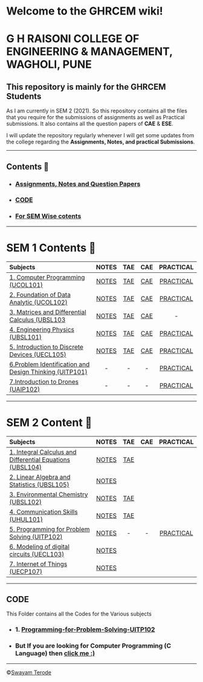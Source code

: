 # Welcome to the GHRCEM wiki!
# G H RAISONI COLLEGE OF ENGINEERING & MANAGEMENT, WAGHOLI, PUNE

## This repository is mainly for the GHRCEM Students

As I am currently in SEM 2 (2021). So this repository contains all the files that you require for the submissions of assignments as well as Practical submissions.
It also contains all the question papers of **CAE** & **ESE**.

I will update the repository regularly whenever I will get some updates from the college regarding the **Assignments, Notes, and practical Submissions**.

---

## Contents 🔖

- ###  [Assignments, Notes and Question Papers](https://github.com/swayamterode/GHRCEM/tree/main/Assignments%2C%20Notes%20and%20Question%20Papers/SEM%201)

- ### [CODE](https://github.com/swayamterode/GHRCEM/tree/main/Code)

- ###  [For SEM Wise cotents](https://github.com/swayamterode/GHRCEM/tree/main/Assignments%2C%20Notes%20and%20Question%20Papers)

---

# SEM 1 Contents 🚀
|Subjects| NOTES | TAE   | CAE   | PRACTICAL |
| :---   | :---: | :---: | :---: | :---:     |
| [1. Computer Programming (UCOL101)](https://github.com/swayamterode/GHRCEM/tree/main/Assignments%2C%20Notes%20and%20Question%20Papers/SEM%201/1.%20Computer%20Programming%20(UCOL101)) | [NOTES](https://github.com/swayamterode/GHRCEM/tree/main/Assignments%2C%20Notes%20and%20Question%20Papers/SEM%201/1.%20Computer%20Programming%20(UCOL101)/1.%20Computer%20Programming%20Theory%20Notes) | [TAE](https://github.com/swayamterode/GHRCEM/tree/main/Assignments%2C%20Notes%20and%20Question%20Papers/SEM%201/1.%20Computer%20Programming%20(UCOL101)/2.%20TAE) |[CAE](https://github.com/swayamterode/GHRCEM/tree/main/Assignments%2C%20Notes%20and%20Question%20Papers/SEM%201/1.%20Computer%20Programming%20(UCOL101)/3.%20CAE) | [PRACTICAL](https://github.com/swayamterode/GHRCEM/tree/main/Assignments%2C%20Notes%20and%20Question%20Papers/SEM%201/1.%20Computer%20Programming%20(UCOL101)/Practical)
| [2. Foundation of Data Analytic (UCOL102)](https://github.com/swayamterode/GHRCEM/tree/main/Assignments%2C%20Notes%20and%20Question%20Papers/SEM%201/2.%20Foundation%20of%20Data%20Analytic%20(UCOL102))|[NOTES](https://github.com/swayamterode/GHRCEM/tree/main/Assignments%2C%20Notes%20and%20Question%20Papers/SEM%201/2.%20Foundation%20of%20Data%20Analytic%20(UCOL102)/2.%20NOTES) | [TAE](https://github.com/swayamterode/GHRCEM/tree/main/Assignments%2C%20Notes%20and%20Question%20Papers/SEM%201/2.%20Foundation%20of%20Data%20Analytic%20(UCOL102)/4.TAE) | [CAE](https://github.com/swayamterode/GHRCEM/tree/main/Assignments%2C%20Notes%20and%20Question%20Papers/SEM%201/2.%20Foundation%20of%20Data%20Analytic%20(UCOL102)/5.%20CAE/1.%20CAE%20Question%20Papers) | [PRACTICAL](https://github.com/swayamterode/GHRCEM/tree/main/Assignments%2C%20Notes%20and%20Question%20Papers/SEM%201/2.%20Foundation%20of%20Data%20Analytic%20(UCOL102)/6.Practical)
| [3. Matrices and Differential Calculus (UBSL103](https://github.com/swayamterode/GHRCEM/tree/main/Assignments%2C%20Notes%20and%20Question%20Papers/SEM%201/3.%20Matrices%20and%20Differential%20Calculus%20(UBSL103)) | [NOTES](https://github.com/swayamterode/GHRCEM/tree/main/Assignments%2C%20Notes%20and%20Question%20Papers/SEM%201/3.%20Matrices%20and%20Differential%20Calculus%20(UBSL103)/NOTES) |[TAE](https://github.com/swayamterode/GHRCEM/tree/main/Assignments%2C%20Notes%20and%20Question%20Papers/SEM%201/3.%20Matrices%20and%20Differential%20Calculus%20(UBSL103)/TAE)| [CAE](https://github.com/swayamterode/GHRCEM/tree/main/Assignments%2C%20Notes%20and%20Question%20Papers/SEM%201/3.%20Matrices%20and%20Differential%20Calculus%20(UBSL103)/CAE)| -
| [4. Engineering Physics (UBSL101)](https://github.com/swayamterode/GHRCEM/tree/main/Assignments%2C%20Notes%20and%20Question%20Papers/SEM%201/4.%20Engineering%20Physics%20(UBSL101)) |[NOTES](https://github.com/swayamterode/GHRCEM/tree/main/Assignments%2C%20Notes%20and%20Question%20Papers/SEM%201/4.%20Engineering%20Physics%20(UBSL101)/1.%20NOTES)| [TAE](https://github.com/swayamterode/GHRCEM/tree/main/Assignments%2C%20Notes%20and%20Question%20Papers/SEM%201/4.%20Engineering%20Physics%20(UBSL101)/3.%20TAE)|[CAE](https://github.com/swayamterode/GHRCEM/tree/main/Assignments%2C%20Notes%20and%20Question%20Papers/SEM%201/4.%20Engineering%20Physics%20(UBSL101)/2.%20CAE)|[PRACTICAL](https://github.com/swayamterode/GHRCEM/tree/main/Assignments%2C%20Notes%20and%20Question%20Papers/SEM%201/4.%20Engineering%20Physics%20(UBSL101)/5.%20Physics%20Practical)
| [5. Introduction to Discrete Devices (UECL105)](https://github.com/swayamterode/GHRCEM/tree/main/Assignments%2C%20Notes%20and%20Question%20Papers/SEM%201/5.%20Introduction%20to%20Discrete%20Devices%20(UECL105)) |[NOTES](https://github.com/swayamterode/GHRCEM/tree/main/Assignments%2C%20Notes%20and%20Question%20Papers/SEM%201/5.%20Introduction%20to%20Discrete%20Devices%20(UECL105)/1.%20NOTES)|[TAE](https://github.com/swayamterode/GHRCEM/tree/main/Assignments%2C%20Notes%20and%20Question%20Papers/SEM%201/5.%20Introduction%20to%20Discrete%20Devices%20(UECL105)/2.%20TAE)|[CAE](https://github.com/swayamterode/GHRCEM/tree/main/Assignments%2C%20Notes%20and%20Question%20Papers/SEM%201/5.%20Introduction%20to%20Discrete%20Devices%20(UECL105)/3.%20CAE)| [PRACTICAL](https://github.com/swayamterode/GHRCEM/tree/main/Assignments%2C%20Notes%20and%20Question%20Papers/SEM%201/5.%20Introduction%20to%20Discrete%20Devices%20(UECL105)/4.%20Practical%20IDDC)
| [6.Problem Identification and Design Thinking (UITP101)](https://github.com/swayamterode/GHRCEM/tree/main/Assignments%2C%20Notes%20and%20Question%20Papers/SEM%201/6.Problem%20Identification%20and%20Design%20Thinking%20(UITP101)) | -| -|-|[PRACTICAL](https://github.com/swayamterode/GHRCEM/tree/main/Assignments%2C%20Notes%20and%20Question%20Papers/SEM%201/6.Problem%20Identification%20and%20Design%20Thinking%20(UITP101))
| [7.Introduction to Drones (UAIP102)](https://github.com/swayamterode/GHRCEM/tree/main/Assignments%2C%20Notes%20and%20Question%20Papers/SEM%201/7.Introduction%20to%20Drones%20(UAIP102)) | -| -|-|[PRACTICAL](https://github.com/swayamterode/GHRCEM/tree/main/Assignments%2C%20Notes%20and%20Question%20Papers/SEM%201/7.Introduction%20to%20Drones%20(UAIP102))
---
# SEM 2 Content 🚀
|Subjects| NOTES | TAE   | CAE   | PRACTICAL |
| :---   | :---: | :---: | :---: | :---:     |
|[1. Integral Calculus and Differential Equations (UBSL104)](https://github.com/swayamterode/GHRCEM/tree/main/Assignments%2C%20Notes%20and%20Question%20Papers/SEM%202/1.%20Integral%20Calculus%20and%20Differential%20Equations%20(UBSL104))|[NOTES](https://github.com/swayamterode/GHRCEM/tree/main/Assignments%2C%20Notes%20and%20Question%20Papers/SEM%202/2.%20Linear%20Algebra%20and%20Statistics%20(UBSL105)/NOTES)|[TAE](https://github.com/swayamterode/GHRCEM/tree/main/Assignments%2C%20Notes%20and%20Question%20Papers/SEM%202/1.%20Integral%20Calculus%20and%20Differential%20Equations%20(UBSL104)/TAE)
|[2. Linear Algebra and Statistics (UBSL105)](https://github.com/swayamterode/GHRCEM/tree/main/Assignments%2C%20Notes%20and%20Question%20Papers/SEM%202/2.%20Linear%20Algebra%20and%20Statistics%20(UBSL105)/NOTES)|[NOTES](https://github.com/swayamterode/GHRCEM/tree/main/Assignments%2C%20Notes%20and%20Question%20Papers/SEM%202/2.%20Linear%20Algebra%20and%20Statistics%20(UBSL105)/NOTES)|
|[3. Environmental Chemistry (UBSL102)](https://github.com/swayamterode/GHRCEM/tree/main/Assignments%2C%20Notes%20and%20Question%20Papers/SEM%202/3.%20Environmental%20Chemistry%20(UBSL102))| [NOTES](https://github.com/swayamterode/GHRCEM/tree/main/Assignments%2C%20Notes%20and%20Question%20Papers/SEM%202/3.%20Environmental%20Chemistry%20(UBSL102)/NOTES)| [TAE](https://github.com/swayamterode/GHRCEM/tree/main/Assignments%2C%20Notes%20and%20Question%20Papers/SEM%202/3.%20Environmental%20Chemistry%20(UBSL102)/TAE)|
|[4. Communication Skills (UHUL101)](https://github.com/swayamterode/GHRCEM/tree/main/Assignments%2C%20Notes%20and%20Question%20Papers/SEM%202/4.%20Communication%20Skills%20(UHUL101))| [NOTES](https://github.com/swayamterode/GHRCEM/tree/main/Assignments%2C%20Notes%20and%20Question%20Papers/SEM%202/4.%20Communication%20Skills%20(UHUL101)/NOTES)|[TAE](https://github.com/swayamterode/GHRCEM/tree/main/Assignments%2C%20Notes%20and%20Question%20Papers/SEM%202/4.%20Communication%20Skills%20(UHUL101)/TAE)|
|[5. Programming for Problem Solving (UITP102)](https://github.com/swayamterode/GHRCEM/tree/main/Assignments%2C%20Notes%20and%20Question%20Papers/SEM%202/5.%20Programming%20for%20Problem%20Solving%20(UITP102))|[NOTES](https://github.com/swayamterode/GHRCEM/tree/main/Assignments%2C%20Notes%20and%20Question%20Papers/SEM%202/5.%20Programming%20for%20Problem%20Solving%20(UITP102)/NOTES)|-|-|[PRACTICAL](https://github.com/swayamterode/GHRCEM/tree/main/Assignments%2C%20Notes%20and%20Question%20Papers/SEM%202/5.%20Programming%20for%20Problem%20Solving%20(UITP102)/ASSIGNMENTS)|
|[6. Modeling of digital circuits (UECL103)](https://github.com/swayamterode/GHRCEM/tree/main/Assignments%2C%20Notes%20and%20Question%20Papers/SEM%202/6.%20Modeling%20of%20digital%20circuits%20(UECL103))|[NOTES](https://github.com/swayamterode/GHRCEM/tree/main/Assignments%2C%20Notes%20and%20Question%20Papers/SEM%202/6.%20Modeling%20of%20digital%20circuits%20(UECL103)/NOTES)|
|[7. Internet of Things (UECP107)](https://github.com/swayamterode/GHRCEM/tree/main/Assignments%2C%20Notes%20and%20Question%20Papers/SEM%202/7.%20Internet%20of%20Things%20(UECP107))|[NOTES](https://github.com/swayamterode/GHRCEM/tree/main/Assignments%2C%20Notes%20and%20Question%20Papers/SEM%202/7.%20Internet%20of%20Things%20(UECP107)/NOTES)|


---

## CODE

This Folder contains all the Codes for the Various subjects

- ### 1. [Programming-for-Problem-Solving-UITP102](https://github.com/swayamterode/GHRCEM/tree/main/Code/Programming-for-Problem-Solving-UITP102)

- ### But If you are looking for **Computer Programming (C Language)** then [click me :)](https://github.com/swayamterode/GHRCEM_Computer-Programming-UCOP101/tree/main)
---
©️[Swayam Terode](https://www.instagram.com/swayamterode/)
